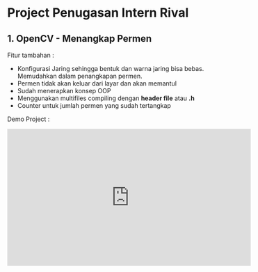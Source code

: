 # Project Penugasan Intern Rival

## 1. OpenCV - Menangkap Permen

Fitur tambahan : 
- Konfigurasi Jaring sehingga bentuk dan warna jaring bisa bebas. Memudahkan dalam penangkapan permen.
- Permen tidak akan keluar dari layar dan akan memantul
- Sudah menerapkan konsep OOP
- Menggunakan multifiles compiling dengan **header file** atau **.h**
- Counter untuk jumlah permen yang sudah tertangkap

Demo Project :
<iframe width="560" height="315" src="https://www.youtube.com/embed/upIUsHz6RQ4" frameborder="0" allow="accelerometer; autoplay; clipboard-write; encrypted-media; gyroscope; picture-in-picture" allowfullscreen></iframe>





